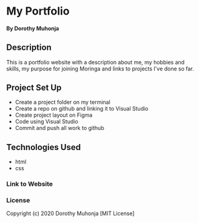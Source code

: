 # My Portfolio
#### By Dorothy Muhonja
## Description
This is a portfolio website with a description about me, my hobbies and skills, my purpose for joining Moringa and links to projects I've done so far.
## Project Set Up 
* Create a project folder on my terminal
* Create a repo on github and linking it to Visual Studio
* Create project layout on Figma
* Code using Visual Studio
* Commit and push all work to github
## Technologies Used
* html
* css
### Link to Website
### License

Copyright (c) 2020 Dorothy Muhonja
[MIT License]

